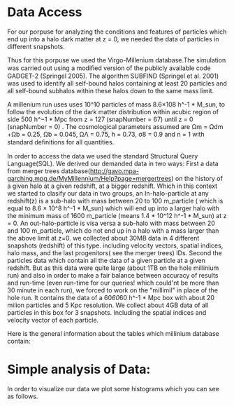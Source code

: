 # Data Access

For our porpuse for analyzing the conditions and features of particles which end up into a halo dark matter at z = 0, we needed the data of particles in different snapshots.

Thus for this porpuse we used the Virgo-Millenium database.The simulation was carried out using a modiﬁed version of the publicly available code GADGET-2  (Springel 2005). The algorithm SUBFIND (Springel et al. 2001) was used to identify all self-bound halos containing at least 20 particles and all self-bound subhalos within these halos down to the same mass limit. 

A millenium run uses  uses 10^10 particles of mass 8.6×108 h^-1 * M_sun, to follow the evolution of the dark matter distribution within acubic region of side 500 h^−1 * Mpc from z = 127 (snapNumber = 67) until z = 0 (snapNumber = 0) . The cosmological parameters assumed are Ωm = Ωdm +Ωb = 0.25, Ωb = 0.045,  ΩΛ = 0.75, h = 0.73, σ8 = 0.9 and n = 1 with standard deﬁnitions for all quantities. 

In order to access the data we used the standard Structural Query Language(SQL). 
We derived our demanded data in two ways: 
First a data from merger trees database(http://gavo.mpa-garching.mpg.de/MyMillennium/Help?page=mergertrees) on the history of a given halo at a given redshift, at a bigger redshift. Which in this context we started to clasify our data in two groups, an In-halo-particle at any redshift(z) is a sub-halo with mass between 20 to 100 m_particle ( which is equal to 8.6 × 10^8 h^-1 * M_sun) which will end up into a larger halo with the minimum mass of 1600 m_particle (means 1.4 * 10^12 h^-1 * M_sun) at z = 0. An out-halo-particle is visa versa a sub-halo with mass between 20 and 100 m_particle, which do not end up in a halo with a mass larger than the above limit at z=0. we collected about 30MB data in 4 different snapshots (redshift) of this type. including  velocity vectors, spatial indices, halo mass, and the last progenitors( see the merger trees) IDs.
Second the particles data which contain all the data of a given particle at a given redshift. But as this data were quite large (about 1TB on the hole millinium run) and also in order to make a fair balance between accuracy of results and run-time (even run-time for our queries! which could'nt be more than 30 minute in each run), we forced to work on the "millimil" in place of the hole run. It contains the data of a 60*60*60 h^-1 * Mpc box with about 20 milion particles and 5 Kpc resolution. We collect about 4GB data of all particles in this box for 3 snapshots. Including the spatial indices and velocity vector of each particle.

Here is the general information about the tables which millinium database contain:


# Simple analysis of Data:

In order to visualize our data we plot some histograms which you can see as follows.
